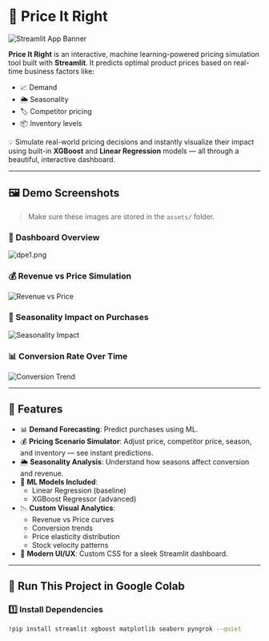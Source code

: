 # 💸 Price It Right

![Streamlit App Banner](assets/banner.png)

**Price It Right** is an interactive, machine learning-powered pricing simulation tool built with **Streamlit**. It predicts optimal product prices based on real-time business factors like:

- 📈 Demand
- 🌦️ Seasonality
- 🏷️ Competitor pricing
- 📦 Inventory levels

💡 Simulate real-world pricing decisions and instantly visualize their impact using built-in **XGBoost** and **Linear Regression** models — all through a beautiful, interactive dashboard.

---

## 🖼️ Demo Screenshots

> Make sure these images are stored in the `assets/` folder.

### 🔧 Dashboard Overview
![dpe1.png](assets/screenshot1.png)

### 💰 Revenue vs Price Simulation
![Revenue vs Price](assets/screenshot2.png)

### 🌱 Seasonality Impact on Purchases
![Seasonality Impact](assets/screenshot3.png)

### 📊 Conversion Rate Over Time
![Conversion Trend](assets/screenshot4.png)

---

## 🔧 Features

- 📊 **Demand Forecasting**: Predict purchases using ML.
- 💰 **Pricing Scenario Simulator**: Adjust price, competitor price, season, and inventory — see instant predictions.
- 🌦️ **Seasonality Analysis**: Understand how seasons affect conversion and revenue.
- 🤖 **ML Models Included**:
  - Linear Regression (baseline)
  - XGBoost Regressor (advanced)
- 📉 **Custom Visual Analytics**:
  - Revenue vs Price curves
  - Conversion trends
  - Price elasticity distribution
  - Stock velocity patterns
- 🎨 **Modern UI/UX**: Custom CSS for a sleek Streamlit dashboard.

---

## 🚀 Run This Project in Google Colab

### 1️⃣ Install Dependencies
```bash
!pip install streamlit xgboost matplotlib seaborn pyngrok --quiet
